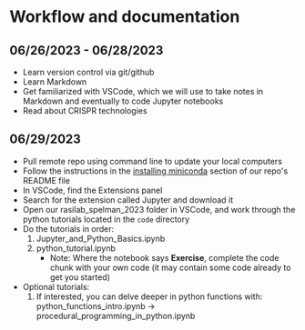 # Workflow and documentation

## 06/26/2023 - 06/28/2023

- Learn version control via git/github
- Learn Markdown
- Get familiarized with VSCode, which we will use to take notes in Markdown and eventually to code Jupyter notebooks
- Read about CRISPR technologies

## 06/29/2023

- Pull remote repo using command line to update your local computers
- Follow the instructions in the [installing miniconda](https://github.com/kychen37/rasilab_spelman_2023/blob/main/README.md#installing-miniconda) section of our repo's README file
- In VSCode, find the Extensions panel
- Search for the extension called Jupyter and download it
- Open our rasilab_spelman_2023 folder in VSCode, and work through the python tutorials located in the ```code``` directory
- Do the tutorials in order:
  1. Jupyter_and_Python_Basics.ipynb
  2. python_tutorial.ipynb
      - Note: Where the notebook says **Exercise**, complete the code chunk with your own code (it may contain some code already to get you started)  
- Optional tutorials:
  1. If interested, you can delve deeper in python functions with: python_functions_intro.ipynb -> procedural_programming_in_python.ipynb